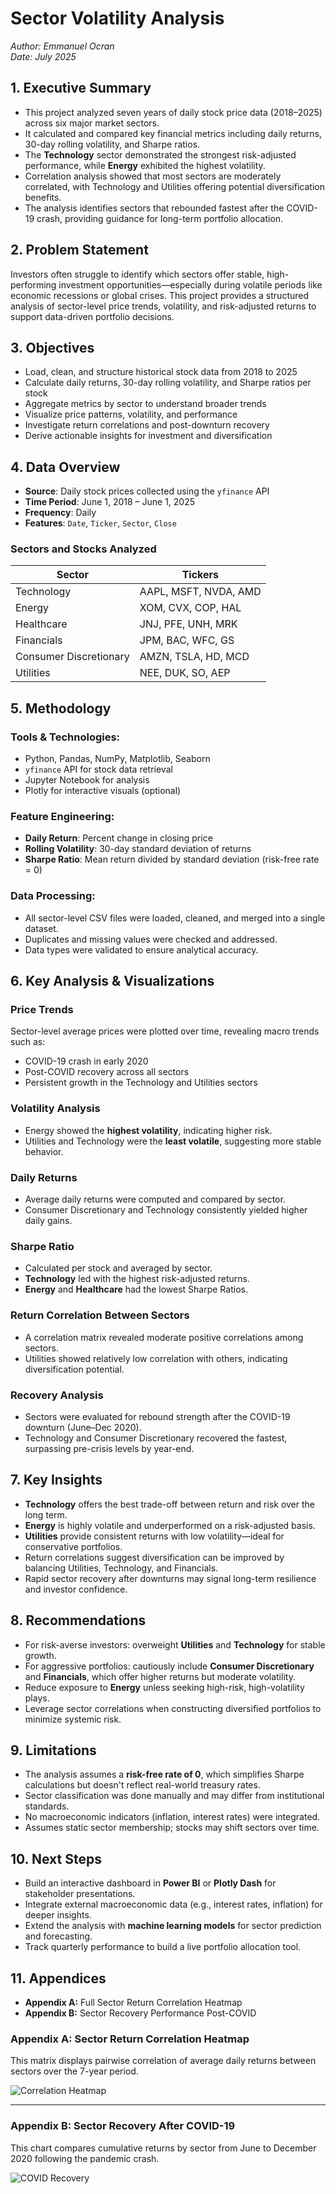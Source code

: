 # Sector Volatility Analysis  
*Author: Emmanuel Ocran*  
*Date: July 2025*  


## 1. Executive Summary

- This project analyzed seven years of daily stock price data (2018–2025) across six major market sectors.
- It calculated and compared key financial metrics including daily returns, 30-day rolling volatility, and Sharpe ratios.
- The **Technology** sector demonstrated the strongest risk-adjusted performance, while **Energy** exhibited the highest volatility.
- Correlation analysis showed that most sectors are moderately correlated, with Technology and Utilities offering potential diversification benefits.
- The analysis identifies sectors that rebounded fastest after the COVID-19 crash, providing guidance for long-term portfolio allocation.



## 2. Problem Statement

Investors often struggle to identify which sectors offer stable, high-performing investment opportunities—especially during volatile periods like economic recessions or global crises. This project provides a structured analysis of sector-level price trends, volatility, and risk-adjusted returns to support data-driven portfolio decisions.



## 3. Objectives

- Load, clean, and structure historical stock data from 2018 to 2025  
- Calculate daily returns, 30-day rolling volatility, and Sharpe ratios per stock  
- Aggregate metrics by sector to understand broader trends  
- Visualize price patterns, volatility, and performance  
- Investigate return correlations and post-downturn recovery  
- Derive actionable insights for investment and diversification  



## 4. Data Overview

- **Source**: Daily stock prices collected using the `yfinance` API  
- **Time Period**: June 1, 2018 – June 1, 2025  
- **Frequency**: Daily  
- **Features**: `Date`, `Ticker`, `Sector`, `Close`  

### Sectors and Stocks Analyzed

| Sector               | Tickers               |
|----------------------|------------------------|
| Technology           | AAPL, MSFT, NVDA, AMD  |
| Energy               | XOM, CVX, COP, HAL     |
| Healthcare           | JNJ, PFE, UNH, MRK     |
| Financials           | JPM, BAC, WFC, GS      |
| Consumer Discretionary | AMZN, TSLA, HD, MCD |
| Utilities            | NEE, DUK, SO, AEP      |



## 5. Methodology

### Tools & Technologies:
- Python, Pandas, NumPy, Matplotlib, Seaborn
- `yfinance` API for stock data retrieval
- Jupyter Notebook for analysis
- Plotly for interactive visuals (optional)

### Feature Engineering:
- **Daily Return**: Percent change in closing price
- **Rolling Volatility**: 30-day standard deviation of returns
- **Sharpe Ratio**: Mean return divided by standard deviation (risk-free rate = 0)

### Data Processing:
- All sector-level CSV files were loaded, cleaned, and merged into a single dataset.
- Duplicates and missing values were checked and addressed.
- Data types were validated to ensure analytical accuracy.



## 6. Key Analysis & Visualizations

### Price Trends  
Sector-level average prices were plotted over time, revealing macro trends such as:
- COVID-19 crash in early 2020
- Post-COVID recovery across all sectors
- Persistent growth in the Technology and Utilities sectors

### Volatility Analysis  
- Energy showed the **highest volatility**, indicating higher risk.
- Utilities and Technology were the **least volatile**, suggesting more stable behavior.

### Daily Returns  
- Average daily returns were computed and compared by sector.
- Consumer Discretionary and Technology consistently yielded higher daily gains.

### Sharpe Ratio  
- Calculated per stock and averaged by sector.
- **Technology** led with the highest risk-adjusted returns.
- **Energy** and **Healthcare** had the lowest Sharpe Ratios.

### Return Correlation Between Sectors  
- A correlation matrix revealed moderate positive correlations among sectors.
- Utilities showed relatively low correlation with others, indicating diversification potential.

### Recovery Analysis  
- Sectors were evaluated for rebound strength after the COVID-19 downturn (June–Dec 2020).
- Technology and Consumer Discretionary recovered the fastest, surpassing pre-crisis levels by year-end.



## 7. Key Insights

- **Technology** offers the best trade-off between return and risk over the long term.
- **Energy** is highly volatile and underperformed on a risk-adjusted basis.
- **Utilities** provide consistent returns with low volatility—ideal for conservative portfolios.
- Return correlations suggest diversification can be improved by balancing Utilities, Technology, and Financials.
- Rapid sector recovery after downturns may signal long-term resilience and investor confidence.



## 8. Recommendations

- For risk-averse investors: overweight **Utilities** and **Technology** for stable growth.
- For aggressive portfolios: cautiously include **Consumer Discretionary** and **Financials**, which offer higher returns but moderate volatility.
- Reduce exposure to **Energy** unless seeking high-risk, high-volatility plays.
- Leverage sector correlations when constructing diversified portfolios to minimize systemic risk.



## 9. Limitations

- The analysis assumes a **risk-free rate of 0**, which simplifies Sharpe calculations but doesn't reflect real-world treasury rates.
- Sector classification was done manually and may differ from institutional standards.
- No macroeconomic indicators (inflation, interest rates) were integrated.
- Assumes static sector membership; stocks may shift sectors over time.



## 10. Next Steps

- Build an interactive dashboard in **Power BI** or **Plotly Dash** for stakeholder presentations.
- Integrate external macroeconomic data (e.g., interest rates, inflation) for deeper insights.
- Extend the analysis with **machine learning models** for sector prediction and forecasting.
- Track quarterly performance to build a live portfolio allocation tool.



## 11. Appendices

- **Appendix A:** Full Sector Return Correlation Heatmap  
- **Appendix B:** Sector Recovery Performance Post-COVID  


### Appendix A: Sector Return Correlation Heatmap

This matrix displays pairwise correlation of average daily returns between sectors over the 7-year period.

![Correlation Heatmap](./charts/sector_correlation_heatmap.png)

---

### Appendix B: Sector Recovery After COVID-19

This chart compares cumulative returns by sector from June to December 2020 following the pandemic crash.

![COVID Recovery](./charts/covid_recovery_chart.png)
